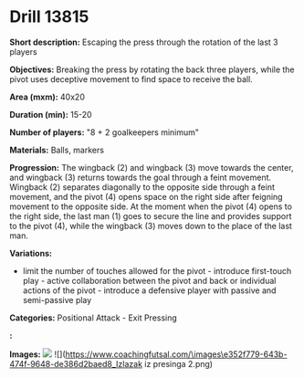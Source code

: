 # Drill 13815

**Short description:**
Escaping the press through the rotation of the last 3 players

**Objectives:**
Breaking the press by rotating the back three players, while the pivot uses deceptive movement to find space to receive the ball.

**Area (mxm):**
40x20

**Duration (min):**
15-20

**Number of players:**
"8 + 2 goalkeepers minimum"

**Materials:**
Balls, markers

**Progression:**
The wingback (2) and wingback (3) move towards the center, and wingback (3) returns towards the goal through a feint movement. Wingback (2) separates diagonally to the opposite side through a feint movement, and the pivot (4) opens space on the right side after feigning movement to the opposite side. At the moment when the pivot (4) opens to the right side, the last man (1) goes to secure the line and provides support to the pivot (4), while the wingback (3) moves down to the place of the last man.

**Variations:**
- limit the number of touches allowed for the pivot - introduce first-touch play - active collaboration between the pivot and back or individual actions of the pivot - introduce a defensive player with passive and semi-passive play

**Categories:**
Positional Attack - Exit Pressing

**:**


**Images:**
![](https://www.coachingfutsal.com/TacticsBoard/Thumbnail\70b3f09c-512f-4e60-9ac0-f7716effb095.png)
![](https://www.coachingfutsal.com/\images\e352f779-643b-474f-9648-de386d2baed8_Izlazak iz presinga 2.png)

